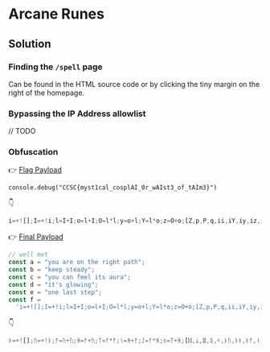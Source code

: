 # Arcane Runes

## Solution

### Finding the `/spell` page

Can be found in the HTML source code or by clicking the tiny margin on the right of the homepage.

### Bypassing the IP Address allowlist

// TODO

### Obfuscation

👉 [Flag Payload](https://aem1k.com/transliterate.js/#%7B%22alphabet%22%3A%22iIloOyYzZpPq%22%2C%22code%22%3A%22console.debug%28%5C%22CCSC%7Bmyst1cal_cosplAI_0r_wAIst3_of_tAIm3%7D%5C%22%29%22%7D)

```
console.debug("CCSC{myst1cal_cosplAI_0r_wAIst3_of_tAIm3}")
```

👇

```javascript
i=+![];I=+!i;l=I+I;o=l+I;O=l*l;y=o+l;Y=l*o;z=O+o;[Z,p,P,q,ii,iY,iy,iz,iO,iI,iy,iz,il,iy,iO,iz,io,iz,iO,iy,iY,iO,iz,iy,iY,iz]=(iZ='\\"')+!!iZ+!iZ+iZ.iZ+{};ip=iz+iO+il+iI+P+q+ii+iz+P+iO+q,ip=ip[ip][ip],iP=iy+iO+io+il,iq=q+iY+P+ii+q+il+" ";ip(ip(iq+p+ip(iq+[..."ZIOoZIyzZIyYZIYoZIyzZIyOZIOyZyYZIOOZIOyZIOlZIYyZIOzZyiZOlZIioZIioZIloZIioZIzoZIyyZIzIZIYoZIYOZYIZIOoZIOIZIyOZIozZIOoZIyzZIYoZIYiZIyOZIiIZIIIZIozZYiZIYlZIozZIYzZIiIZIIIZIYoZIYOZYoZIozZIyzZIOYZIozZIYOZIiIZIIIZIyyZYoZIzyZOlZyI"][iP]`+`)`+p)`)``
```

👉 [Final Payload](https://aem1k.com/transliterate.js/#%7B%22alphabet%22%3A%22%u16A6%u16A2%u16A0%u16BB%u16C9%u16CA%u16C7%u16DF%u16DE%u16E6%u16E5%u16DD%u16DC%u16E0%u16D7%u16B1%u16BE%22%2C%22code%22%3A%22//%20well%20met%5Cnconst%20a%20%3D%20%5C%22you%20are%20on%20the%20right%20path%5C%22%3B%5Cnconst%20b%20%3D%20%5C%22keep%20steady%5C%22%3B%5Cnconst%20c%20%3D%20%5C%22you%20can%20feel%20its%20aura%5C%22%5Cnconst%20d%20%3D%20%5C%22it%27s%20glowing%5C%22%3B%5Cnconst%20e%20%3D%20%5C%22one%20last%20step%5C%22%3B%5Cnconst%20f%20%3D%20%27i%3D+%21%5B%5D%3BI%3D+%21i%3Bl%3DI+I%3Bo%3Dl+I%3BO%3Dl*l%3By%3Do+l%3BY%3Dl*o%3Bz%3DO+o%3B%5BZ%2Cp%2CP%2Cq%2Cii%2CiY%2Ciy%2Ciz%2CiO%2CiI%2Ciy%2Ciz%2Cil%2Ciy%2CiO%2Ciz%2Cio%2Ciz%2CiO%2Ciy%2CiY%2CiO%2Ciz%2Ciy%2CiY%2Ciz%5D%3D%28iZ%3D%5C%5C%27%5C%5C%5C%5C%5C%5C%5C%5C%5C%22%5C%5C%27%29+%21%21iZ+%21iZ+iZ.iZ+%7B%7D%3Bip%3Diz+iO+il+iI+P+q+ii+iz+P+iO+q%2Cip%3Dip%5Bip%5D%5Bip%5D%2CiP%3Diy+iO+io+il%2Ciq%3Dq+iY+P+ii+q+il+%5C%22%20%5C%22%3Bip%28ip%28iq+p+ip%28iq+%5B...%5C%22ZIOoZIyzZIyYZIYoZIyzZIyOZIOyZyYZIOOZIOyZIOlZIYyZIOzZyiZOlZIioZIioZIloZIioZIzoZIyyZIzIZIYoZIYOZYIZIOoZIOIZIyOZIozZIOoZIyzZIYoZIYiZIyOZIiIZIIIZIozZYiZIYlZIozZIYzZIiIZIIIZIYoZIYOZYoZIozZIyzZIOYZIozZIYOZIiIZIIIZIyyZYoZIzyZOlZyI%5C%22%5D%5BiP%5D%60+%60%29%60%60+p%29%60%60%29%60%60%27%3B%22%7D)

```javascript
// well met
const a = "you are on the right path";
const b = "keep steady";
const c = "you can feel its aura";
const d = "it's glowing";
const e = "one last step";
const f =
  'i=+![];I=+!i;l=I+I;o=l+I;O=l*l;y=o+l;Y=l*o;z=O+o;[Z,p,P,q,ii,iY,iy,iz,iO,iI,iy,iz,il,iy,iO,iz,io,iz,iO,iy,iY,iO,iz,iy,iY,iz]=(iZ=\'\\\\"\')+!!iZ+!iZ+iZ.iZ+{};ip=iz+iO+il+iI+P+q+ii+iz+P+iO+q,ip=ip[ip][ip],iP=iy+iO+io+il,iq=q+iY+P+ii+q+il+" ";ip(ip(iq+p+ip(iq+[..."ZIOoZIyzZIyYZIYoZIyzZIyOZIOyZyYZIOOZIOyZIOlZIYyZIOzZyiZOlZIioZIioZIloZIioZIzoZIyyZIzIZIYoZIYOZYIZIOoZIOIZIyOZIozZIOoZIyzZIYoZIYiZIyOZIiIZIIIZIozZYiZIYlZIozZIYzZIiIZIIIZIYoZIYOZYoZIozZIyzZIOYZIozZIYOZIiIZIIIZIyyZYoZIzyZOlZyI"][iP]`+`)`+p)`)``';
```

👇

```javascript
ᚦ=+![];ᚢ=+!ᚦ;ᚠ=ᚢ+ᚢ;ᚻ=ᚠ+ᚢ;ᛉ=ᚠ*ᚠ;ᛊ=ᚻ+ᚠ;ᛇ=ᚠ*ᚻ;ᛟ=ᛉ+ᚻ;[ᛞ,ᛦ,ᛥ,ᛝ,ᛜ,ᚦᚢ,ᚦᚦ,ᚦᚠ,ᚾ,ᛠ,ᚦᚦ,ᚦᚠ,ᛗ,ᚦᚦ,ᚾ,ᚦᚠ,ᚱ,ᚦᚠ,ᚾ,ᚦᚦ,ᚦᚢ,ᚾ,ᚦᚠ,ᚦᚦ,ᚦᚢ,ᚦᚠ]=(ᚦᚻ='\\"')+!!ᚦᚻ+!ᚦᚻ+ᚦᚻ.ᚦᚻ+{};ᚦᛉ=ᚦᚠ+ᚾ+ᛗ+ᛠ+ᛥ+ᛝ+ᛜ+ᚦᚠ+ᛥ+ᚾ+ᛝ,ᚦᛉ=ᚦᛉ[ᚦᛉ][ᚦᛉ],ᚦᛊ=ᚦᚦ+ᚾ+ᚱ+ᛗ,ᚦᛇ=ᛝ+ᚦᚢ+ᛥ+ᛜ+ᛝ+ᛗ+" ";ᚦᛉ(ᚦᛉ(ᚦᛇ+ᛦ+ᚦᛉ(ᚦᛇ+[..."ᛞᛊᛟᛞᛊᛟᛞᛉᚦᛞᚢᛇᛟᛞᚢᛉᛊᛞᚢᛊᛉᛞᚢᛊᛉᛞᛉᚦᛞᚢᛊᛊᛞᚢᛉᛊᛞᚢᛇᛉᛞᚢᚠᛞᚢᛉᚻᛞᚢᛊᛟᛞᚢᛊᛇᛞᚢᛇᚻᛞᚢᛇᛉᛞᛉᚦᛞᚢᛉᚢᛞᛉᚦᛞᛟᛊᛞᛉᚦᛞᛉᚠᛞᚢᛟᚢᛞᚢᛊᛟᛞᚢᛇᛊᛞᛉᚦᛞᚢᛉᚢᛞᚢᛇᚠᛞᚢᛉᛊᛞᛉᚦᛞᚢᛊᛟᛞᚢᛊᛇᛞᛉᚦᛞᚢᛇᛉᛞᚢᛊᚦᛞᚢᛉᛊᛞᛉᚦᛞᚢᛇᚠᛞᚢᛊᚢᛞᚢᛉᛟᛞᚢᛊᚦᛞᚢᛇᛉᛞᛉᚦᛞᚢᛇᚦᛞᚢᛉᚢᛞᚢᛇᛉᛞᚢᛊᚦᛞᛉᚠᛞᛟᚻᛞᚢᚠᛞᚢᛉᚻᛞᚢᛊᛟᛞᚢᛊᛇᛞᚢᛇᚻᛞᚢᛇᛉᛞᛉᚦᛞᚢᛉᚠᛞᛉᚦᛞᛟᛊᛞᛉᚦᛞᛉᚠᛞᚢᛊᚻᛞᚢᛉᛊᛞᚢᛉᛊᛞᚢᛇᚦᛞᛉᚦᛞᚢᛇᚻᛞᚢᛇᛉᛞᚢᛉᛊᛞᚢᛉᚢᛞᚢᛉᛉᛞᚢᛟᚢᛞᛉᚠᛞᛟᚻᛞᚢᚠᛞᚢᛉᚻᛞᚢᛊᛟᛞᚢᛊᛇᛞᚢᛇᚻᛞᚢᛇᛉᛞᛉᚦᛞᚢᛉᚻᛞᛉᚦᛞᛟᛊᛞᛉᚦᛞᛉᚠᛞᚢᛟᚢᛞᚢᛊᛟᛞᚢᛇᛊᛞᛉᚦᛞᚢᛉᚻᛞᚢᛉᚢᛞᚢᛊᛇᛞᛉᚦᛞᚢᛉᛇᛞᚢᛉᛊᛞᚢᛉᛊᛞᚢᛊᛉᛞᛉᚦᛞᚢᛊᚢᛞᚢᛇᛉᛞᚢᛇᚻᛞᛉᚦᛞᚢᛉᚢᛞᚢᛇᛊᛞᚢᛇᚠᛞᚢᛉᚢᛞᛉᚠᛞᚢᚠᛞᚢᛉᚻᛞᚢᛊᛟᛞᚢᛊᛇᛞᚢᛇᚻᛞᚢᛇᛉᛞᛉᚦᛞᚢᛉᛉᛞᛉᚦᛞᛟᛊᛞᛉᚦᛞᛉᚠᛞᚢᛊᚢᛞᚢᛇᛉᛞᛉᛟᛞᚢᛇᚻᛞᛉᚦᛞᚢᛉᛟᛞᚢᛊᛉᛞᚢᛊᛟᛞᚢᛇᛟᛞᚢᛊᚢᛞᚢᛊᛇᛞᚢᛉᛟᛞᛉᚠᛞᛟᚻᛞᚢᚠᛞᚢᛉᚻᛞᚢᛊᛟᛞᚢᛊᛇᛞᚢᛇᚻᛞᚢᛇᛉᛞᛉᚦᛞᚢᛉᛊᛞᛉᚦᛞᛟᛊᛞᛉᚦᛞᛉᚠᛞᚢᛊᛟᛞᚢᛊᛇᛞᚢᛉᛊᛞᛉᚦᛞᚢᛊᛉᛞᚢᛉᚢᛞᚢᛇᚻᛞᚢᛇᛉᛞᛉᚦᛞᚢᛇᚻᛞᚢᛇᛉᛞᚢᛉᛊᛞᚢᛇᚦᛞᛉᚠᛞᛟᚻᛞᚢᚠᛞᚢᛉᚻᛞᚢᛊᛟᛞᚢᛊᛇᛞᚢᛇᚻᛞᚢᛇᛉᛞᛉᚦᛞᚢᛉᛇᛞᛉᚦᛞᛟᛊᛞᛉᚦᛞᛉᛟᛞᚢᛊᚢᛞᛟᛊᛞᛊᚻᛞᛉᚢᛞᚢᚻᚻᛞᚢᚻᛊᛞᛟᚻᛞᚢᚢᚢᛞᛟᛊᛞᛊᚻᛞᛉᚢᛞᚢᛊᚢᛞᛟᚻᛞᚢᛊᛉᛞᛟᛊᛞᚢᚢᚢᛞᛊᚻᛞᚢᚢᚢᛞᛟᚻᛞᚢᛊᛟᛞᛟᛊᛞᚢᛊᛉᛞᛊᚻᛞᚢᚢᚢᛞᛟᚻᛞᚢᚢᛟᛞᛟᛊᛞᚢᛊᛉᛞᛊᚠᛞᚢᛊᛉᛞᛟᚻᛞᚢᛟᚢᛞᛟᛊᛞᚢᛊᛟᛞᛊᚻᛞᚢᛊᛉᛞᛟᚻᛞᚢᚻᚢᛞᛟᛊᛞᚢᛊᛉᛞᛊᚠᛞᚢᛊᛟᛞᛟᚻᛞᚢᛟᚠᛞᛟᛊᛞᚢᚢᛟᛞᛊᚻᛞᚢᛊᛟᛞᛟᚻᛞᚢᚻᚻᛞᚢᚻᚠᛞᛊᛉᛞᚢᛇᚦᛞᛊᛉᛞᚢᚠᚦᛞᛊᛉᛞᚢᛇᚢᛞᛊᛉᛞᚢᛊᚢᛞᚢᛊᚢᛞᛊᛉᛞᚢᛊᚢᛞᚢᚻᚢᛞᛊᛉᛞᚢᛊᚢᛞᚢᛟᚢᛞᛊᛉᛞᚢᛊᚢᛞᚢᛟᚠᛞᛊᛉᛞᚢᛊᚢᛞᚢᚢᛟᛞᛊᛉᛞᚢᛊᚢᛞᚢᚢᚢᛞᛊᛉᛞᚢᛊᚢᛞᚢᛟᚢᛞᛊᛉᛞᚢᛊᚢᛞᚢᛟᚠᛞᛊᛉᛞᚢᛊᚢᛞᚢᛊᛉᛞᛊᛉᛞᚢᛊᚢᛞᚢᛟᚢᛞᛊᛉᛞᚢᛊᚢᛞᚢᚢᛟᛞᛊᛉᛞᚢᛊᚢᛞᚢᛟᚠᛞᛊᛉᛞᚢᛊᚢᛞᚢᛊᛟᛞᛊᛉᛞᚢᛊᚢᛞᚢᛟᚠᛞᛊᛉᛞᚢᛊᚢᛞᚢᚢᛟᛞᛊᛉᛞᚢᛊᚢᛞᚢᛟᚢᛞᛊᛉᛞᚢᛊᚢᛞᚢᚻᚢᛞᛊᛉᛞᚢᛊᚢᛞᚢᚢᛟᛞᛊᛉᛞᚢᛊᚢᛞᚢᛟᚠᛞᛊᛉᛞᚢᛊᚢᛞᚢᛟᚢᛞᛊᛉᛞᚢᛊᚢᛞᚢᚻᚢᛞᛊᛉᛞᚢᛊᚢᛞᚢᛟᚠᛞᚢᚻᛊᛞᛟᛊᛞᛊᚦᛞᚢᛊᚢᛞᚢᚻᚠᛞᛟᛊᛞᚢᚻᛉᛞᛉᛟᛞᚢᚻᛉᛞᚢᚻᛉᛞᚢᚻᛉᛞᚢᚻᛉᛞᛉᚠᛞᚢᚻᛉᛞᛉᛟᛞᛊᚢᛞᛊᚻᛞᛉᚢᛞᛉᚢᛞᚢᛊᚢᛞᚢᚻᚠᛞᛊᚻᛞᛉᚢᛞᚢᛊᚢᛞᚢᚻᚠᛞᛊᚻᛞᚢᛊᚢᛞᚢᚻᚠᛞᛊᛇᛞᚢᛊᚢᛞᚢᚻᚠᛞᛊᚻᛞᚢᛟᚻᛞᚢᛟᛊᛞᛟᚻᛞᚢᛊᚢᛞᚢᛇᚦᛞᛟᛊᛞᚢᛊᚢᛞᚢᛟᚠᛞᛊᚻᛞᚢᛊᚢᛞᚢᚢᛟᛞᛊᚻᛞᚢᛊᚢᛞᚢᛊᛉᛞᛊᚻᛞᚢᛊᚢᛞᚢᚢᚢᛞᛊᚻᛞᚢᚠᚦᛞᛊᚻᛞᚢᛇᚢᛞᛊᚻᛞᚢᛊᚢᛞᚢᛊᚢᛞᛊᚻᛞᚢᛊᚢᛞᚢᛟᚠᛞᛊᚻᛞᚢᚠᚦᛞᛊᚻᛞᚢᛊᚢᛞᚢᚢᛟᛞᛊᚻᛞᚢᛇᚢᛞᛊᛉᛞᚢᛊᚢᛞᚢᛇᚦᛞᛟᛊᛞᚢᛊᚢᛞᚢᛇᚦᛞᚢᚻᚻᛞᚢᛊᚢᛞᚢᛇᚦᛞᚢᚻᛊᛞᚢᚻᚻᛞᚢᛊᚢᛞᚢᛇᚦᛞᚢᚻᛊᛞᛊᛉᛞᚢᛊᚢᛞᚢᚠᚦᛞᛟᛊᛞᚢᛊᚢᛞᚢᛟᚢᛞᛊᚻᛞᚢᛊᚢᛞᚢᚢᛟᛞᛊᚻᛞᚢᛊᚢᛞᚢᛊᛟᛞᛊᚻᛞᚢᛊᚢᛞᚢᛊᛉᛞᛊᛉᛞᚢᛊᚢᛞᚢᛇᚢᛞᛟᛊᛞᚢᛇᚢᛞᛊᚻᛞᚢᛊᚢᛞᚢᚻᚢᛞᛊᚻᛞᚢᚠᚦᛞᛊᚻᛞᚢᛊᚢᛞᚢᛊᚢᛞᛊᚻᛞᚢᛇᚢᛞᛊᚻᛞᚢᛊᚢᛞᚢᛊᛉᛞᛊᚻᛞᛉᚠᛞᛉᚦᛞᛉᚠᛞᛟᚻᛞᚢᛊᚢᛞᚢᛇᚦᛞᛊᚦᛞᚢᛊᚢᛞᚢᛇᚦᛞᛊᚦᛞᚢᛊᚢᛞᚢᛇᚢᛞᛊᚻᛞᚢᛇᚦᛞᛊᚻᛞᚢᛊᚢᛞᚢᛇᚦᛞᛊᚦᛞᚢᛊᚢᛞᚢᛇᚢᛞᛊᚻᛞᚢᚻᚻᛞᛊᛇᛞᛊᛇᛞᛊᛇᛞᛉᚠᛞᚢᚻᚠᛞᚢᚢᚢᛞᚢᚢᛟᛞᚢᛊᛟᛞᚢᚻᚠᛞᚢᚢᚢᛞᚢᛟᚢᛞᚢᛟᚠᛞᚢᚻᚠᛞᚢᚢᚢᛞᚢᛟᚢᛞᚢᚻᚢᛞᚢᚻᚠᛞᚢᚢᚢᛞᚢᚻᚢᛞᚢᛊᛟᛞᚢᚻᚠᛞᚢᚢᚢᛞᚢᛟᚢᛞᚢᛟᚠᛞᚢᚻᚠᛞᚢᚢᚢᛞᚢᛟᚢᛞᚢᚢᛟᛞᚢᚻᚠᛞᚢᚢᚢᛞᚢᚢᛟᛞᚢᛟᚢᛞᚢᚻᚠᛞᚢᛟᚢᛞᚢᚻᚢᛞᚢᚻᚠᛞᚢᚢᚢᛞᚢᚢᛟᛞᚢᚢᛟᛞᚢᚻᚠᛞᚢᚢᚢᛞᚢᚢᛟᛞᚢᛟᚢᛞᚢᚻᚠᛞᚢᚢᚢᛞᚢᚢᛟᛞᚢᛊᛉᛞᚢᚻᚠᛞᚢᚢᚢᛞᚢᚻᚢᛞᚢᛟᚢᛞᚢᚻᚠᛞᚢᚢᚢᛞᚢᚢᛟᛞᚢᛟᚠᛞᚢᚻᚠᛞᚢᛟᚢᛞᚢᛊᚢᛞᚢᚻᚠᛞᚢᚢᛟᛞᚢᛊᛉᛞᚢᚻᚠᛞᚢᚢᚢᛞᚢᛊᚢᛞᚢᛊᛟᛞᚢᚻᚠᛞᚢᚢᚢᛞᚢᛊᚢᛞᚢᛊᛟᛞᚢᚻᚠᛞᚢᚢᚢᛞᚢᛊᛉᛞᚢᛊᛟᛞᚢᚻᚠᛞᚢᚢᚢᛞᚢᛊᚢᛞᚢᛊᛟᛞᚢᚻᚠᛞᚢᚢᚢᛞᚢᛟᚠᛞᚢᛊᛟᛞᚢᚻᚠᛞᚢᚢᚢᛞᚢᛟᚢᛞᚢᛟᚢᛞᚢᚻᚠᛞᚢᚢᚢᛞᚢᛟᚠᛞᚢᚢᚢᛞᚢᚻᚠᛞᚢᚢᚢᛞᚢᚻᚢᛞᚢᛊᛟᛞᚢᚻᚠᛞᚢᚢᚢᛞᚢᚻᚢᛞᚢᚢᛟᛞᚢᚻᚠᛞᚢᚻᚢᛞᚢᚢᚢᛞᚢᚻᚠᛞᚢᚢᚢᛞᚢᚢᛟᛞᚢᛊᛟᛞᚢᚻᚠᛞᚢᚢᚢᛞᚢᚢᛟᛞᚢᚢᚢᛞᚢᚻᚠᛞᚢᚢᚢᛞᚢᛟᚢᛞᚢᚢᛟᛞᚢᚻᚠᛞᚢᚢᚢᛞᚢᛊᛟᛞᚢᛟᚠᛞᚢᚻᚠᛞᚢᚢᚢᛞᚢᚢᛟᛞᚢᛊᛟᛞᚢᚻᚠᛞᚢᚢᚢᛞᚢᛟᚢᛞᚢᛟᚠᛞᚢᚻᚠᛞᚢᚢᚢᛞᚢᚻᚢᛞᚢᛊᛟᛞᚢᚻᚠᛞᚢᚢᚢᛞᚢᚻᚢᛞᚢᛊᚢᛞᚢᚻᚠᛞᚢᚢᚢᛞᚢᛟᚢᛞᚢᚢᛟᛞᚢᚻᚠᛞᚢᚢᚢᛞᚢᛊᚢᛞᚢᚢᚢᛞᚢᚻᚠᛞᚢᚢᚢᛞᚢᚢᚢᛞᚢᚢᚢᛞᚢᚻᚠᛞᚢᚢᚢᛞᚢᛊᛟᛞᚢᛟᚠᛞᚢᚻᚠᛞᚢᚻᚢᛞᚢᛊᚢᛞᚢᚻᚠᛞᚢᚢᚢᛞᚢᚻᚢᛞᚢᛊᛉᛞᚢᚻᚠᛞᚢᚢᚢᛞᚢᛊᛟᛞᚢᛟᚠᛞᚢᚻᚠᛞᚢᚢᚢᛞᚢᚻᚢᛞᚢᛟᚠᛞᚢᚻᚠᛞᚢᚢᚢᛞᚢᛊᚢᛞᚢᚢᚢᛞᚢᚻᚠᛞᚢᚢᚢᛞᚢᚢᚢᛞᚢᚢᚢᛞᚢᚻᚠᛞᚢᚢᚢᛞᚢᚻᚢᛞᚢᛊᛟᛞᚢᚻᚠᛞᚢᚢᚢᛞᚢᚻᚢᛞᚢᚢᛟᛞᚢᚻᚠᛞᚢᚻᚢᛞᚢᛊᛟᛞᚢᚻᚠᛞᚢᚢᚢᛞᚢᛊᛟᛞᚢᛟᚠᛞᚢᚻᚠᛞᚢᚢᚢᛞᚢᛟᚢᛞᚢᛟᚠᛞᚢᚻᚠᛞᚢᚢᚢᛞᚢᚢᛟᛞᚢᚻᚢᛞᚢᚻᚠᛞᚢᚢᚢᛞᚢᛊᛟᛞᚢᛟᚠᛞᚢᚻᚠᛞᚢᚢᚢᛞᚢᚻᚢᛞᚢᚢᛟᛞᚢᚻᚠᛞᚢᚢᚢᛞᚢᛊᚢᛞᚢᚢᚢᛞᚢᚻᚠᛞᚢᚢᚢᛞᚢᚢᚢᛞᚢᚢᚢᛞᚢᚻᚠᛞᚢᚢᚢᛞᚢᛟᚢᛞᚢᛟᚢᛞᚢᚻᚠᛞᚢᚻᚢᛞᚢᛊᛟᛞᚢᚻᚠᛞᚢᚢᚢᛞᚢᛟᚠᛞᚢᛟᚢᛞᚢᚻᚠᛞᚢᚢᛟᛞᚢᛊᛉᛞᚢᚻᚠᛞᚢᛟᚢᛞᚢᚢᚢᛞᛉᚠᛞᚢᚻᛊᛞᚢᚻᚻᛞᚢᛊᚢᛞᚢᚠᚦᛞᚢᚻᛊᛞᚢᛉᚦᛞᛊᚻᛞᚢᛉᚦᛞᛊᚢᛞᚢᛉᚦᛞᚢᛉᚦᛞᛊᚻᛞᚢᛇᚦᛞᛊᚢᛞᚢᛉᚦᛞᚢᛉᚦᛞᛊᚢᛞᚢᛉᚦᛞᚢᛉᚦᛞᛉᛟᛞᛟᚻ"][ᚦᛊ]`+`)`+ᛦ)`)``
```
